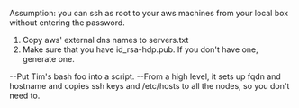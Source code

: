 Assumption: you can ssh as root to your aws machines from your local box without entering the password.
1) Copy aws' external dns names to servers.txt
2) Make sure that you have id_rsa-hdp.pub. If you don't have one, generate one.

--Put Tim's bash foo into a script.
--From a high level, it sets up fqdn and hostname and copies ssh keys and /etc/hosts to all the nodes, so you don't need to.
